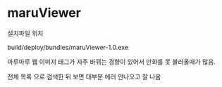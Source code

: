 # maruViewer

설치파일 위치

build/deploy/bundles/maruViewer-1.0.exe

마루마루 웹 이미지 태그가 자주 바뀌는 경향이 있어서 만화를 못 불러올때가 많음.

전체 목록 으로 검색한 뒤 보면 대부분 에러 안나오고 잘 나옴
